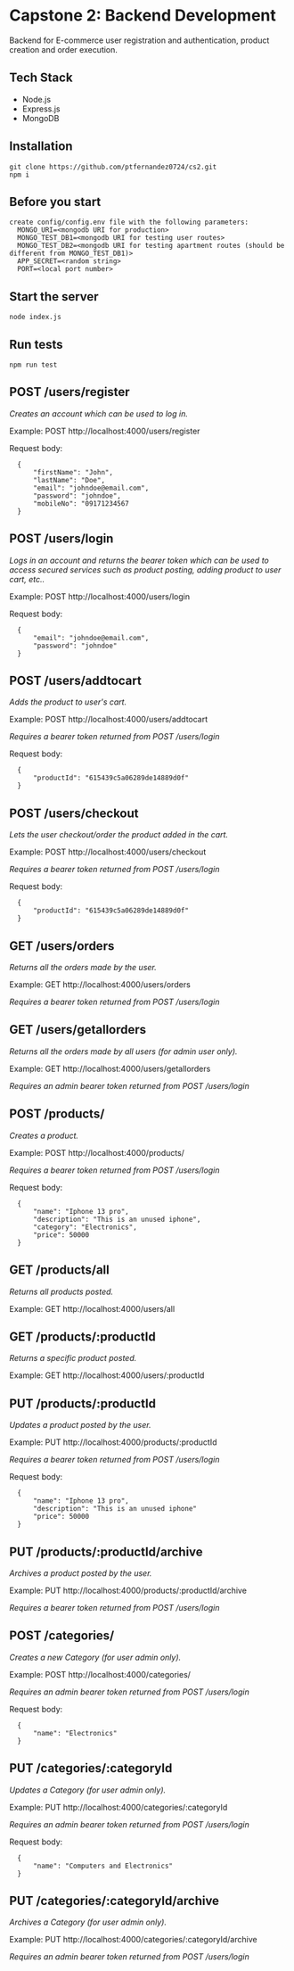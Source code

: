 # Capstone 2: Backend Development
Backend for E-commerce user registration and authentication, product creation and order execution.

## Tech Stack
- Node.js
- Express.js
- MongoDB

## Installation
```
git clone https://github.com/ptfernandez0724/cs2.git
npm i
```

## Before you start
```
create config/config.env file with the following parameters:
  MONGO_URI=<mongodb URI for production>
  MONGO_TEST_DB1=<mongodb URI for testing user routes>
  MONGO_TEST_DB2=<mongodb URI for testing apartment routes (should be different from MONGO_TEST_DB1)>
  APP_SECRET=<random string>
  PORT=<local port number>
```
## Start the server
```
node index.js
```
## Run tests
```
npm run test
``` 




## POST /users/register

_Creates an account which can be used to log in._

Example: POST  http://localhost:4000/users/register

Request body:
    
      {          
          "firstName": "John",
          "lastName": "Doe",
          "email": "johndoe@email.com",
          "password": "johndoe",
          "mobileNo": "09171234567  
      }
    
    
## POST /users/login

_Logs in an account and returns the bearer token which can be used to access secured services such as product posting, adding product to user cart, etc.._

Example: POST  http://localhost:4000/users/login

Request body:

      {
          "email": "johndoe@email.com",
          "password": "johndoe"  
      }
    
## POST /users/addtocart

_Adds the product to user's cart._

Example: POST  http://localhost:4000/users/addtocart

_Requires a bearer token returned from POST /users/login_

Request body:

      {
          "productId": "615439c5a06289de14889d0f" 
      }

## POST /users/checkout

_Lets the user checkout/order the product added in the cart._

Example: POST  http://localhost:4000/users/checkout

_Requires a bearer token returned from POST /users/login_

Request body:

      {
          "productId": "615439c5a06289de14889d0f" 
      }

        
## GET /users/orders

_Returns all the orders made by the user._

Example: GET  http://localhost:4000/users/orders

_Requires a bearer token returned from POST /users/login_


## GET /users/getallorders

_Returns all the orders made by all users (for admin user only)._

Example: GET  http://localhost:4000/users/getallorders

_Requires an admin bearer token returned from POST /users/login_



## POST /products/

_Creates a product._

Example: POST  http://localhost:4000/products/

_Requires a bearer token returned from POST /users/login_

Request body:

      {
          "name": "Iphone 13 pro",
          "description": "This is an unused iphone",
          "category": "Electronics",
          "price": 50000    
      }

## GET /products/all

_Returns all products posted._

Example: GET  http://localhost:4000/users/all

## GET /products/:productId

_Returns a specific product posted._

Example: GET  http://localhost:4000/users/:productId

## PUT /products/:productId

_Updates a product posted by the user._

Example: PUT  http://localhost:4000/products/:productId

_Requires a bearer token returned from POST /users/login_

Request body:

      {
          "name": "Iphone 13 pro",
          "description": "This is an unused iphone"
          "price": 50000    
      }

## PUT /products/:productId/archive

_Archives a product posted by the user._

Example: PUT  http://localhost:4000/products/:productId/archive

_Requires a bearer token returned from POST /users/login_


## POST /categories/

_Creates a new Category (for user admin only)._

Example: POST  http://localhost:4000/categories/

_Requires an admin bearer token returned from POST /users/login_

Request body:

      {
          "name": "Electronics"  
      }
  
## PUT /categories/:categoryId

_Updates a Category (for user admin only)._

Example: PUT  http://localhost:4000/categories/:categoryId

_Requires an admin bearer token returned from POST /users/login_

Request body:

      {
          "name": "Computers and Electronics" 
      }
    
## PUT /categories/:categoryId/archive

_Archives a Category (for user admin only)._

Example: PUT  http://localhost:4000/categories/:categoryId/archive

_Requires an admin bearer token returned from POST /users/login_

    
